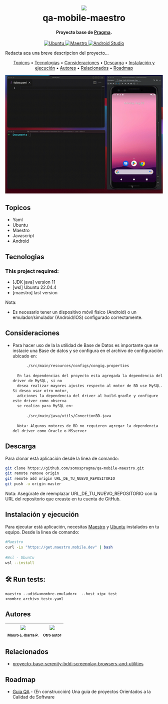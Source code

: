 <h1 align="center">
  <br>
  <a href="http://www.amitmerchant.com/electron-markdownify"><img src="https://f.hubspotusercontent20.net/hubfs/2829524/Copia%20de%20LOGOTIPO_original-2.png"></a>
  <br>
  qa-mobile-maestro
  <br>
</h1>

<h4 align="center">Proyecto base de <a href="https://github.com/karatelabs/karate" target="_blank">Pragma</a>.</h4>


<p align="center">
  <a href="https://ubuntu.com/desktop/wsl">
   <img alt="Ubuntu" src="https://img.shields.io/badge/WSL-Ubuntu-orange">
  </a>

  <a href="https://maestro.mobile.dev/getting-started/installing-maestro">
   <img alt="Maestro" src="https://img.shields.io/badge/Maestro-Mobile_Testing-white">
  </a>
  
  <a href="https://developer.android.com/studio?hl=es-419">
   <img alt="Android Studio" src="https://img.shields.io/badge/Android_Studio-Emulator-blue">

  </a>
  
</p>

Redacta aca una breve descripcion del proyecto...

<p align="center">
  <a href="#topicos">Topicos</a> •
  <a href="#tecnologias">Tecnologias</a> •
  <a href="#consideraciones">Consideraciones</a> •
  <a href="#descarga">Descarga</a> •
  <a href="#instalación-y-ejecución">Instalación y ejecución</a> •
  <a href="#autores">Autores</a> •
  <a href="#relacionados">Relacionados</a> •
  <a href="#roadmap">Roadmap</a>
</p>

![screenshot](images/maestro.gif)

## Topicos

* Yaml
* Ubuntu
* Maestro
* Javascript
* Android

## Tecnologias
### This project required:
- [JDK java] version 11
- [wsl] Ubuntu 22.04.4
- [maestro] last version

Nota: 
*   Es necesario tener un dispositivo móvil físico (Android) o un emulador/simulador (Android/IOS) configurado correctamente.
  
## Consideraciones
- Para hacer uso de la la utilidad de Base de Datos es importante 
        que se instacie una Base de datos y se configura en el archivo de configuración ubicado en:

            ./src/main/resources/configs/congig.properties

        En las dependencias del proyecto esta agregada la dependencia del driver de MySQL, si no 
        desea realizar mayores ajustes respecto al motor de BD use MySQL. Si desea usar otro motor, 
        adiciones la dependencia del driver al build.gradle y configure este driver como observa 
        se realizo para MySQL en: 
    
            ./src/main/java/utils/ConectionBD.java
        
        Nota: Algunos motores de BD no requieren agregar la dependencia del driver como Oracle o MSserver

## Descarga
Para clonar está aplicación desde la linea de comando:

```bash
git clone https://github.com/somospragma/qa-mobile-maestro.git
git remote remove origin
git remote add origin URL_DE_TU_NUEVO_REPOSITORIO
git push -u origin master
```
Nota: Asegúrate de reemplazar URL_DE_TU_NUEVO_REPOSITORIO con la URL del repositorio que creaste en tu cuenta de GitHub.

## Instalación y ejecución

Para ejecutar está aplicación, necesitas [Maestro](https://maestro.mobile.dev/getting-started/installing-maestro) y [Ubuntu](https://ubuntu.com/desktop/wsl) instalados en tu equipo.
Desde la linea de comando:

```bash
#Maestro
curl -Ls "https://get.maestro.mobile.dev" | bash

#Wsl - Ubuntu
wsl --install
```

##  🛠️ Run tests:
```
maestro --udid=<nombre-emulador>  --host <ip> test <nombre_archivo_test>.yaml
```

## Autores


| [<img src="https://gitlab.com/uploads/-/system/user/avatar/13437423/avatar.png?width=400" width=115><br><sub>Mauro L. Ibarra P.</sub>](https://gitlab.com/mauro.ibarrap) <br/> | [<img src="https://secure.gravatar.com/avatar/23b2db02403d79ebd356e8e8356758ec?s=192&d=identicon" width=115><br><sub>Otro autor</sub>](https://gitlab.com/) | 
:------------------------------------------------------------------------------------------------------------------------------------------------------------------------------:|:---------------------------------------------------------------------------------------------------------------------------------------------------------------------------:|


## Relacionados

- [proyecto-base-serenity-bdd-screenplay-browsers-and-utilities](https://github.com/somospragma/qa-web-proyecto-base-serenity-bdd-screenplay-browsers-and-utilities)


## Roadmap

- [Guia QA](https://github.com/amitmerchant1990/pomolectron) - (En construcción) Una guia de proyectos Orientados a la Calidad de Software

